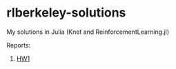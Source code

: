 # rlberkeley-solutions
My solutions in Julia (Knet and ReinforcementLearning.jl)

Reports:
1. [HW1](https://github.com/ozanarkancan/rlberkeley-solutions/blob/master/hw1/report/Report-HW1.ipynb)
